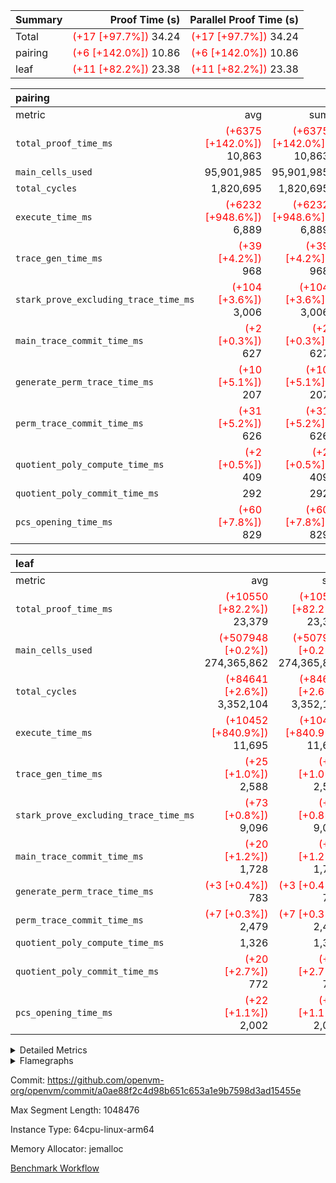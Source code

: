 | Summary | Proof Time (s) | Parallel Proof Time (s) |
|:---|---:|---:|
| Total | <span style='color: red'>(+17 [+97.7%])</span> 34.24 | <span style='color: red'>(+17 [+97.7%])</span> 34.24 |
| pairing | <span style='color: red'>(+6 [+142.0%])</span> 10.86 | <span style='color: red'>(+6 [+142.0%])</span> 10.86 |
| leaf | <span style='color: red'>(+11 [+82.2%])</span> 23.38 | <span style='color: red'>(+11 [+82.2%])</span> 23.38 |


| pairing |||||
|:---|---:|---:|---:|---:|
|metric|avg|sum|max|min|
| `total_proof_time_ms ` | <span style='color: red'>(+6375 [+142.0%])</span> 10,863 | <span style='color: red'>(+6375 [+142.0%])</span> 10,863 | <span style='color: red'>(+6375 [+142.0%])</span> 10,863 | <span style='color: red'>(+6375 [+142.0%])</span> 10,863 |
| `main_cells_used     ` |  95,901,985 |  95,901,985 |  95,901,985 |  95,901,985 |
| `total_cycles        ` |  1,820,695 |  1,820,695 |  1,820,695 |  1,820,695 |
| `execute_time_ms     ` | <span style='color: red'>(+6232 [+948.6%])</span> 6,889 | <span style='color: red'>(+6232 [+948.6%])</span> 6,889 | <span style='color: red'>(+6232 [+948.6%])</span> 6,889 | <span style='color: red'>(+6232 [+948.6%])</span> 6,889 |
| `trace_gen_time_ms   ` | <span style='color: red'>(+39 [+4.2%])</span> 968 | <span style='color: red'>(+39 [+4.2%])</span> 968 | <span style='color: red'>(+39 [+4.2%])</span> 968 | <span style='color: red'>(+39 [+4.2%])</span> 968 |
| `stark_prove_excluding_trace_time_ms` | <span style='color: red'>(+104 [+3.6%])</span> 3,006 | <span style='color: red'>(+104 [+3.6%])</span> 3,006 | <span style='color: red'>(+104 [+3.6%])</span> 3,006 | <span style='color: red'>(+104 [+3.6%])</span> 3,006 |
| `main_trace_commit_time_ms` | <span style='color: red'>(+2 [+0.3%])</span> 627 | <span style='color: red'>(+2 [+0.3%])</span> 627 | <span style='color: red'>(+2 [+0.3%])</span> 627 | <span style='color: red'>(+2 [+0.3%])</span> 627 |
| `generate_perm_trace_time_ms` | <span style='color: red'>(+10 [+5.1%])</span> 207 | <span style='color: red'>(+10 [+5.1%])</span> 207 | <span style='color: red'>(+10 [+5.1%])</span> 207 | <span style='color: red'>(+10 [+5.1%])</span> 207 |
| `perm_trace_commit_time_ms` | <span style='color: red'>(+31 [+5.2%])</span> 626 | <span style='color: red'>(+31 [+5.2%])</span> 626 | <span style='color: red'>(+31 [+5.2%])</span> 626 | <span style='color: red'>(+31 [+5.2%])</span> 626 |
| `quotient_poly_compute_time_ms` | <span style='color: red'>(+2 [+0.5%])</span> 409 | <span style='color: red'>(+2 [+0.5%])</span> 409 | <span style='color: red'>(+2 [+0.5%])</span> 409 | <span style='color: red'>(+2 [+0.5%])</span> 409 |
| `quotient_poly_commit_time_ms` |  292 |  292 |  292 |  292 |
| `pcs_opening_time_ms ` | <span style='color: red'>(+60 [+7.8%])</span> 829 | <span style='color: red'>(+60 [+7.8%])</span> 829 | <span style='color: red'>(+60 [+7.8%])</span> 829 | <span style='color: red'>(+60 [+7.8%])</span> 829 |

| leaf |||||
|:---|---:|---:|---:|---:|
|metric|avg|sum|max|min|
| `total_proof_time_ms ` | <span style='color: red'>(+10550 [+82.2%])</span> 23,379 | <span style='color: red'>(+10550 [+82.2%])</span> 23,379 | <span style='color: red'>(+10550 [+82.2%])</span> 23,379 | <span style='color: red'>(+10550 [+82.2%])</span> 23,379 |
| `main_cells_used     ` | <span style='color: red'>(+507948 [+0.2%])</span> 274,365,862 | <span style='color: red'>(+507948 [+0.2%])</span> 274,365,862 | <span style='color: red'>(+507948 [+0.2%])</span> 274,365,862 | <span style='color: red'>(+507948 [+0.2%])</span> 274,365,862 |
| `total_cycles        ` | <span style='color: red'>(+84641 [+2.6%])</span> 3,352,104 | <span style='color: red'>(+84641 [+2.6%])</span> 3,352,104 | <span style='color: red'>(+84641 [+2.6%])</span> 3,352,104 | <span style='color: red'>(+84641 [+2.6%])</span> 3,352,104 |
| `execute_time_ms     ` | <span style='color: red'>(+10452 [+840.9%])</span> 11,695 | <span style='color: red'>(+10452 [+840.9%])</span> 11,695 | <span style='color: red'>(+10452 [+840.9%])</span> 11,695 | <span style='color: red'>(+10452 [+840.9%])</span> 11,695 |
| `trace_gen_time_ms   ` | <span style='color: red'>(+25 [+1.0%])</span> 2,588 | <span style='color: red'>(+25 [+1.0%])</span> 2,588 | <span style='color: red'>(+25 [+1.0%])</span> 2,588 | <span style='color: red'>(+25 [+1.0%])</span> 2,588 |
| `stark_prove_excluding_trace_time_ms` | <span style='color: red'>(+73 [+0.8%])</span> 9,096 | <span style='color: red'>(+73 [+0.8%])</span> 9,096 | <span style='color: red'>(+73 [+0.8%])</span> 9,096 | <span style='color: red'>(+73 [+0.8%])</span> 9,096 |
| `main_trace_commit_time_ms` | <span style='color: red'>(+20 [+1.2%])</span> 1,728 | <span style='color: red'>(+20 [+1.2%])</span> 1,728 | <span style='color: red'>(+20 [+1.2%])</span> 1,728 | <span style='color: red'>(+20 [+1.2%])</span> 1,728 |
| `generate_perm_trace_time_ms` | <span style='color: red'>(+3 [+0.4%])</span> 783 | <span style='color: red'>(+3 [+0.4%])</span> 783 | <span style='color: red'>(+3 [+0.4%])</span> 783 | <span style='color: red'>(+3 [+0.4%])</span> 783 |
| `perm_trace_commit_time_ms` | <span style='color: red'>(+7 [+0.3%])</span> 2,479 | <span style='color: red'>(+7 [+0.3%])</span> 2,479 | <span style='color: red'>(+7 [+0.3%])</span> 2,479 | <span style='color: red'>(+7 [+0.3%])</span> 2,479 |
| `quotient_poly_compute_time_ms` |  1,326 |  1,326 |  1,326 |  1,326 |
| `quotient_poly_commit_time_ms` | <span style='color: red'>(+20 [+2.7%])</span> 772 | <span style='color: red'>(+20 [+2.7%])</span> 772 | <span style='color: red'>(+20 [+2.7%])</span> 772 | <span style='color: red'>(+20 [+2.7%])</span> 772 |
| `pcs_opening_time_ms ` | <span style='color: red'>(+22 [+1.1%])</span> 2,002 | <span style='color: red'>(+22 [+1.1%])</span> 2,002 | <span style='color: red'>(+22 [+1.1%])</span> 2,002 | <span style='color: red'>(+22 [+1.1%])</span> 2,002 |



<details>
<summary>Detailed Metrics</summary>

| group | num_segments | keygen_time_ms | commit_exe_time_ms |
| --- | --- | --- | --- |
| pairing | 1 | 1,101 | 11 | 

| group | air_name | quotient_deg | interactions | constraints |
| --- | --- | --- | --- | --- |
| leaf | AccessAdapterAir<2> | 2 | 5 | 12 | 
| leaf | AccessAdapterAir<4> | 2 | 5 | 12 | 
| leaf | AccessAdapterAir<8> | 2 | 5 | 12 | 
| leaf | FriReducedOpeningAir | 2 | 39 | 71 | 
| leaf | JalRangeCheckAir | 2 | 9 | 14 | 
| leaf | NativePoseidon2Air<BabyBearParameters>, 1> | 2 | 136 | 572 | 
| leaf | PhantomAir | 2 | 3 | 5 | 
| leaf | ProgramAir | 1 | 1 | 4 | 
| leaf | VariableRangeCheckerAir | 1 | 1 | 4 | 
| leaf | VmAirWrapper<AluNativeAdapterAir, FieldArithmeticCoreAir> | 2 | 15 | 27 | 
| leaf | VmAirWrapper<BranchNativeAdapterAir, BranchEqualCoreAir<1> | 2 | 11 | 25 | 
| leaf | VmAirWrapper<NativeAdapterAir<2, 0>, PublicValuesCoreAir> | 2 | 11 | 30 | 
| leaf | VmAirWrapper<NativeLoadStoreAdapterAir<1>, NativeLoadStoreCoreAir<1> | 2 | 15 | 20 | 
| leaf | VmAirWrapper<NativeLoadStoreAdapterAir<4>, NativeLoadStoreCoreAir<4> | 2 | 15 | 20 | 
| leaf | VmAirWrapper<NativeVectorizedAdapterAir<4>, FieldExtensionCoreAir> | 2 | 15 | 27 | 
| leaf | VmConnectorAir | 2 | 5 | 11 | 
| leaf | VolatileBoundaryAir | 2 | 7 | 19 | 
| pairing | AccessAdapterAir<16> | 2 | 5 | 12 | 
| pairing | AccessAdapterAir<2> | 2 | 5 | 12 | 
| pairing | AccessAdapterAir<32> | 2 | 5 | 12 | 
| pairing | AccessAdapterAir<4> | 2 | 5 | 12 | 
| pairing | AccessAdapterAir<8> | 2 | 5 | 12 | 
| pairing | BitwiseOperationLookupAir<8> | 2 | 2 | 4 | 
| pairing | KeccakVmAir | 2 | 321 | 4,513 | 
| pairing | MemoryMerkleAir<8> | 2 | 4 | 39 | 
| pairing | PersistentBoundaryAir<8> | 2 | 3 | 7 | 
| pairing | PhantomAir | 2 | 3 | 5 | 
| pairing | Poseidon2PeripheryAir<BabyBearParameters>, 1> | 2 | 1 | 286 | 
| pairing | ProgramAir | 1 | 1 | 4 | 
| pairing | RangeTupleCheckerAir<2> | 1 | 1 | 4 | 
| pairing | Rv32HintStoreAir | 2 | 18 | 28 | 
| pairing | VariableRangeCheckerAir | 1 | 1 | 4 | 
| pairing | VmAirWrapper<Rv32BaseAluAdapterAir, BaseAluCoreAir<4, 8> | 2 | 20 | 37 | 
| pairing | VmAirWrapper<Rv32BaseAluAdapterAir, LessThanCoreAir<4, 8> | 2 | 18 | 40 | 
| pairing | VmAirWrapper<Rv32BaseAluAdapterAir, ShiftCoreAir<4, 8> | 2 | 24 | 91 | 
| pairing | VmAirWrapper<Rv32BranchAdapterAir, BranchEqualCoreAir<4> | 2 | 11 | 20 | 
| pairing | VmAirWrapper<Rv32BranchAdapterAir, BranchLessThanCoreAir<4, 8> | 2 | 13 | 35 | 
| pairing | VmAirWrapper<Rv32CondRdWriteAdapterAir, Rv32JalLuiCoreAir> | 2 | 10 | 18 | 
| pairing | VmAirWrapper<Rv32IsEqualModAdapterAir<2, 1, 32, 32>, ModularIsEqualCoreAir<32, 4, 8> | 2 | 25 | 225 | 
| pairing | VmAirWrapper<Rv32JalrAdapterAir, Rv32JalrCoreAir> | 2 | 16 | 20 | 
| pairing | VmAirWrapper<Rv32LoadStoreAdapterAir, LoadSignExtendCoreAir<4, 8> | 2 | 18 | 33 | 
| pairing | VmAirWrapper<Rv32LoadStoreAdapterAir, LoadStoreCoreAir<4> | 2 | 17 | 40 | 
| pairing | VmAirWrapper<Rv32MultAdapterAir, DivRemCoreAir<4, 8> | 2 | 25 | 84 | 
| pairing | VmAirWrapper<Rv32MultAdapterAir, MulHCoreAir<4, 8> | 2 | 24 | 31 | 
| pairing | VmAirWrapper<Rv32MultAdapterAir, MultiplicationCoreAir<4, 8> | 2 | 19 | 19 | 
| pairing | VmAirWrapper<Rv32RdWriteAdapterAir, Rv32AuipcCoreAir> | 2 | 12 | 14 | 
| pairing | VmAirWrapper<Rv32VecHeapAdapterAir<1, 2, 2, 32, 32>, FieldExpressionCoreAir> | 2 | 415 | 480 | 
| pairing | VmAirWrapper<Rv32VecHeapAdapterAir<2, 1, 1, 32, 32>, FieldExpressionCoreAir> | 2 | 158 | 190 | 
| pairing | VmAirWrapper<Rv32VecHeapAdapterAir<2, 2, 2, 32, 32>, FieldExpressionCoreAir> | 2 | 428 | 457 | 
| pairing | VmConnectorAir | 2 | 5 | 11 | 

| group | air_name | dsl_ir | idx | opcode | cells_used |
| --- | --- | --- | --- | --- | --- |
| leaf | <AluNativeAdapterAir,FieldArithmeticCoreAir> |  | 0 | ADD | 29 | 
| leaf | <AluNativeAdapterAir,FieldArithmeticCoreAir> | AddEFFI | 0 | ADD | 30,856 | 
| leaf | <AluNativeAdapterAir,FieldArithmeticCoreAir> | AddEFI | 0 | ADD | 160,428 | 
| leaf | <AluNativeAdapterAir,FieldArithmeticCoreAir> | AddEI | 0 | ADD | 6,848,176 | 
| leaf | <AluNativeAdapterAir,FieldArithmeticCoreAir> | AddF | 0 | ADD | 974,400 | 
| leaf | <AluNativeAdapterAir,FieldArithmeticCoreAir> | AddFI | 0 | ADD | 3,183,301 | 
| leaf | <AluNativeAdapterAir,FieldArithmeticCoreAir> | AddV | 0 | ADD | 658,532 | 
| leaf | <AluNativeAdapterAir,FieldArithmeticCoreAir> | AddVI | 0 | ADD | 8,198,590 | 
| leaf | <AluNativeAdapterAir,FieldArithmeticCoreAir> | Alloc | 0 | ADD | 1,079,322 | 
| leaf | <AluNativeAdapterAir,FieldArithmeticCoreAir> | Alloc | 0 | MUL | 297,772 | 
| leaf | <AluNativeAdapterAir,FieldArithmeticCoreAir> | CastFV | 0 | ADD | 27,869 | 
| leaf | <AluNativeAdapterAir,FieldArithmeticCoreAir> | DivEIN | 0 | ADD | 11,832 | 
| leaf | <AluNativeAdapterAir,FieldArithmeticCoreAir> | DivF | 0 | DIV | 60,900 | 
| leaf | <AluNativeAdapterAir,FieldArithmeticCoreAir> | DivFIN | 0 | DIV | 6,960 | 
| leaf | <AluNativeAdapterAir,FieldArithmeticCoreAir> | ImmE | 0 | ADD | 148,364 | 
| leaf | <AluNativeAdapterAir,FieldArithmeticCoreAir> | ImmF | 0 | ADD | 958,566 | 
| leaf | <AluNativeAdapterAir,FieldArithmeticCoreAir> | ImmV | 0 | ADD | 1,408,675 | 
| leaf | <AluNativeAdapterAir,FieldArithmeticCoreAir> | LoadE | 0 | ADD | 1,020,800 | 
| leaf | <AluNativeAdapterAir,FieldArithmeticCoreAir> | LoadE | 0 | MUL | 1,020,800 | 
| leaf | <AluNativeAdapterAir,FieldArithmeticCoreAir> | LoadF | 0 | ADD | 452,081 | 
| leaf | <AluNativeAdapterAir,FieldArithmeticCoreAir> | LoadF | 0 | MUL | 25,752 | 
| leaf | <AluNativeAdapterAir,FieldArithmeticCoreAir> | LoadHeapPtr | 0 | ADD | 29 | 
| leaf | <AluNativeAdapterAir,FieldArithmeticCoreAir> | LoadV | 0 | ADD | 523,682 | 
| leaf | <AluNativeAdapterAir,FieldArithmeticCoreAir> | LoadV | 0 | MUL | 446,803 | 
| leaf | <AluNativeAdapterAir,FieldArithmeticCoreAir> | MulEF | 0 | MUL | 255,664 | 
| leaf | <AluNativeAdapterAir,FieldArithmeticCoreAir> | MulEFI | 0 | MUL | 1,335,160 | 
| leaf | <AluNativeAdapterAir,FieldArithmeticCoreAir> | MulEI | 0 | ADD | 1,335,160 | 
| leaf | <AluNativeAdapterAir,FieldArithmeticCoreAir> | MulF | 0 | MUL | 1,116,558 | 
| leaf | <AluNativeAdapterAir,FieldArithmeticCoreAir> | MulFI | 0 | MUL | 864,084 | 
| leaf | <AluNativeAdapterAir,FieldArithmeticCoreAir> | MulV | 0 | MUL | 58,029 | 
| leaf | <AluNativeAdapterAir,FieldArithmeticCoreAir> | MulVI | 0 | MUL | 478,819 | 
| leaf | <AluNativeAdapterAir,FieldArithmeticCoreAir> | NegE | 0 | MUL | 3,712 | 
| leaf | <AluNativeAdapterAir,FieldArithmeticCoreAir> | StoreE | 0 | ADD | 904,800 | 
| leaf | <AluNativeAdapterAir,FieldArithmeticCoreAir> | StoreE | 0 | MUL | 904,800 | 
| leaf | <AluNativeAdapterAir,FieldArithmeticCoreAir> | StoreF | 0 | ADD | 23,084 | 
| leaf | <AluNativeAdapterAir,FieldArithmeticCoreAir> | StoreF | 0 | MUL | 22,620 | 
| leaf | <AluNativeAdapterAir,FieldArithmeticCoreAir> | StoreHeapPtr | 0 | ADD | 29 | 
| leaf | <AluNativeAdapterAir,FieldArithmeticCoreAir> | StoreV | 0 | ADD | 93,496 | 
| leaf | <AluNativeAdapterAir,FieldArithmeticCoreAir> | StoreV | 0 | MUL | 54,230 | 
| leaf | <AluNativeAdapterAir,FieldArithmeticCoreAir> | SubEF | 0 | ADD | 1,948,104 | 
| leaf | <AluNativeAdapterAir,FieldArithmeticCoreAir> | SubEF | 0 | SUB | 649,368 | 
| leaf | <AluNativeAdapterAir,FieldArithmeticCoreAir> | SubEFI | 0 | ADD | 349,972 | 
| leaf | <AluNativeAdapterAir,FieldArithmeticCoreAir> | SubEI | 0 | ADD | 23,664 | 
| leaf | <AluNativeAdapterAir,FieldArithmeticCoreAir> | SubFI | 0 | SUB | 863,040 | 
| leaf | <AluNativeAdapterAir,FieldArithmeticCoreAir> | SubV | 0 | SUB | 635,477 | 
| leaf | <AluNativeAdapterAir,FieldArithmeticCoreAir> | SubVI | 0 | SUB | 64,815 | 
| leaf | <AluNativeAdapterAir,FieldArithmeticCoreAir> | SubVIN | 0 | SUB | 58,000 | 
| leaf | <AluNativeAdapterAir,FieldArithmeticCoreAir> | UnsafeCastVF | 0 | ADD | 26,999 | 
| leaf | <AluNativeAdapterAir,FieldArithmeticCoreAir> | ZipFor | 0 | ADD | 8,936,669 | 
| leaf | <BranchNativeAdapterAir,BranchEqualCoreAir<1>> | AssertEqE | 0 | BNE | 12,512 | 
| leaf | <BranchNativeAdapterAir,BranchEqualCoreAir<1>> | AssertEqEI | 0 | BNE | 184 | 
| leaf | <BranchNativeAdapterAir,BranchEqualCoreAir<1>> | AssertEqF | 0 | BNE | 706,744 | 
| leaf | <BranchNativeAdapterAir,BranchEqualCoreAir<1>> | AssertEqV | 0 | BNE | 36,110 | 
| leaf | <BranchNativeAdapterAir,BranchEqualCoreAir<1>> | AssertEqVI | 0 | BNE | 21,436 | 
| leaf | <BranchNativeAdapterAir,BranchEqualCoreAir<1>> | AssertNonZero | 0 | BEQ | 23 | 
| leaf | <BranchNativeAdapterAir,BranchEqualCoreAir<1>> | IfEq | 0 | BNE | 2,404,857 | 
| leaf | <BranchNativeAdapterAir,BranchEqualCoreAir<1>> | IfEqI | 0 | BNE | 325,956 | 
| leaf | <BranchNativeAdapterAir,BranchEqualCoreAir<1>> | IfNe | 0 | BEQ | 259,371 | 
| leaf | <BranchNativeAdapterAir,BranchEqualCoreAir<1>> | IfNeI | 0 | BEQ | 4,968 | 
| leaf | <BranchNativeAdapterAir,BranchEqualCoreAir<1>> | ZipFor | 0 | BNE | 5,168,813 | 
| leaf | <NativeAdapterAir<2, 0>,PublicValuesCoreAir> | Publish | 0 | PUBLISH | 972 | 
| leaf | <NativeLoadStoreAdapterAir<1>,NativeLoadStoreCoreAir<1>> | LoadF | 0 | LOADW | 3,828,846 | 
| leaf | <NativeLoadStoreAdapterAir<1>,NativeLoadStoreCoreAir<1>> | LoadV | 0 | LOADW | 4,736,046 | 
| leaf | <NativeLoadStoreAdapterAir<1>,NativeLoadStoreCoreAir<1>> | StoreF | 0 | STOREW | 2,264,283 | 
| leaf | <NativeLoadStoreAdapterAir<1>,NativeLoadStoreCoreAir<1>> | StoreHintWord | 0 | HINT_STOREW | 3,158,001 | 
| leaf | <NativeLoadStoreAdapterAir<1>,NativeLoadStoreCoreAir<1>> | StoreV | 0 | STOREW | 402,129 | 
| leaf | <NativeLoadStoreAdapterAir<4>,NativeLoadStoreCoreAir<4>> | LoadE | 0 | LOADW | 2,820,258 | 
| leaf | <NativeLoadStoreAdapterAir<4>,NativeLoadStoreCoreAir<4>> | StoreE | 0 | STOREW | 1,163,970 | 
| leaf | <NativeVectorizedAdapterAir<4>,FieldExtensionCoreAir> | AddE | 0 | FE4ADD | 3,946,072 | 
| leaf | <NativeVectorizedAdapterAir<4>,FieldExtensionCoreAir> | DivE | 0 | BBE4DIV | 926,136 | 
| leaf | <NativeVectorizedAdapterAir<4>,FieldExtensionCoreAir> | DivEIN | 0 | BBE4DIV | 3,876 | 
| leaf | <NativeVectorizedAdapterAir<4>,FieldExtensionCoreAir> | MulE | 0 | BBE4MUL | 3,890,744 | 
| leaf | <NativeVectorizedAdapterAir<4>,FieldExtensionCoreAir> | MulEI | 0 | BBE4MUL | 437,380 | 
| leaf | <NativeVectorizedAdapterAir<4>,FieldExtensionCoreAir> | SubE | 0 | FE4SUB | 793,972 | 
| leaf | FriReducedOpeningAir | FriReducedOpening | 0 | FRI_REDUCED_OPENING | 71,323,200 | 
| leaf | JalRangeCheck |  | 0 | JAL | 12 | 
| leaf | JalRangeCheck | Alloc | 0 | RANGE_CHECK | 346,524 | 
| leaf | JalRangeCheck | IfEqI | 0 | JAL | 50,196 | 
| leaf | JalRangeCheck | IfNe | 0 | JAL | 24 | 
| leaf | JalRangeCheck | ZipFor | 0 | JAL | 238,992 | 
| leaf | PhantomAir | CT-CheckTraceHeightConstraints | 0 | PHANTOM | 12 | 
| leaf | PhantomAir | CT-ExtractPublicValuesCommit | 0 | PHANTOM | 12 | 
| leaf | PhantomAir | CT-HintOpenedValues | 0 | PHANTOM | 9,600 | 
| leaf | PhantomAir | CT-HintOpeningProof | 0 | PHANTOM | 9,612 | 
| leaf | PhantomAir | CT-HintOpeningValues | 0 | PHANTOM | 12 | 
| leaf | PhantomAir | CT-InitializePcsConst | 0 | PHANTOM | 12 | 
| leaf | PhantomAir | CT-ReadProofsFromInput | 0 | PHANTOM | 12 | 
| leaf | PhantomAir | CT-VerifyProofs | 0 | PHANTOM | 12 | 
| leaf | PhantomAir | CT-cache-generator-powers | 0 | PHANTOM | 1,200 | 
| leaf | PhantomAir | CT-compute-reduced-opening | 0 | PHANTOM | 9,600 | 
| leaf | PhantomAir | CT-exp-reverse-bits-len | 0 | PHANTOM | 175,200 | 
| leaf | PhantomAir | CT-pre-compute-rounds-context | 0 | PHANTOM | 12 | 
| leaf | PhantomAir | CT-single-reduced-opening-eval | 0 | PHANTOM | 267,600 | 
| leaf | PhantomAir | CT-stage-c-build-rounds | 0 | PHANTOM | 12 | 
| leaf | PhantomAir | CT-stage-d-verifier-verify | 0 | PHANTOM | 12 | 
| leaf | PhantomAir | CT-stage-d-verify-pcs | 0 | PHANTOM | 12 | 
| leaf | PhantomAir | CT-stage-e-verify-constraints | 0 | PHANTOM | 12 | 
| leaf | PhantomAir | CT-verify-batch | 0 | PHANTOM | 9,600 | 
| leaf | PhantomAir | CT-verify-batch-ext | 0 | PHANTOM | 24,000 | 
| leaf | PhantomAir | CT-verify-query | 0 | PHANTOM | 1,200 | 
| leaf | PhantomAir | HintBitsF | 0 | PHANTOM | 5,760 | 
| leaf | PhantomAir | HintFelt | 0 | PHANTOM | 75,816 | 
| leaf | PhantomAir | HintInputVec | 0 | PHANTOM | 1,782 | 
| leaf | PhantomAir | HintLoad | 0 | PHANTOM | 21,600 | 
| leaf | VerifyBatchAir | Poseidon2CompressBabyBear | 0 | COMP_POS2 | 10,746 | 
| leaf | VerifyBatchAir | Poseidon2PermuteBabyBear | 0 | PERM_POS2 | 5,197,482 | 
| leaf | VerifyBatchAir | VerifyBatchExt | 0 | VERIFY_BATCH | 9,950,000 | 
| leaf | VerifyBatchAir | VerifyBatchFelt | 0 | VERIFY_BATCH | 73,709,600 | 

| group | air_name | dsl_ir | opcode | segment | cells_used |
| --- | --- | --- | --- | --- | --- |
| pairing | <Rv32BaseAluAdapterAir,BaseAluCoreAir<4, 8>> |  | ADD | 0 | 17,061,264 | 
| pairing | <Rv32BaseAluAdapterAir,BaseAluCoreAir<4, 8>> |  | AND | 0 | 4,351,896 | 
| pairing | <Rv32BaseAluAdapterAir,BaseAluCoreAir<4, 8>> |  | OR | 0 | 720,144 | 
| pairing | <Rv32BaseAluAdapterAir,BaseAluCoreAir<4, 8>> |  | SUB | 0 | 69,228 | 
| pairing | <Rv32BaseAluAdapterAir,LessThanCoreAir<4, 8>> |  | SLTU | 0 | 1,442,519 | 
| pairing | <Rv32BaseAluAdapterAir,ShiftCoreAir<4, 8>> |  | SLL | 0 | 79,977 | 
| pairing | <Rv32BaseAluAdapterAir,ShiftCoreAir<4, 8>> |  | SRL | 0 | 4,134 | 
| pairing | <Rv32BranchAdapterAir,BranchEqualCoreAir<4>> |  | BEQ | 0 | 1,094,886 | 
| pairing | <Rv32BranchAdapterAir,BranchEqualCoreAir<4>> |  | BNE | 0 | 2,066,168 | 
| pairing | <Rv32BranchAdapterAir,BranchLessThanCoreAir<4, 8>> |  | BGEU | 0 | 71,872 | 
| pairing | <Rv32BranchAdapterAir,BranchLessThanCoreAir<4, 8>> |  | BLT | 0 | 6,080 | 
| pairing | <Rv32BranchAdapterAir,BranchLessThanCoreAir<4, 8>> |  | BLTU | 0 | 3,792,800 | 
| pairing | <Rv32CondRdWriteAdapterAir,Rv32JalLuiCoreAir> |  | JAL | 0 | 18,144 | 
| pairing | <Rv32CondRdWriteAdapterAir,Rv32JalLuiCoreAir> |  | LUI | 0 | 43,650 | 
| pairing | <Rv32IsEqualModAdapterAir<2, 1, 32, 32>,ModularIsEqualCoreAir<32, 4, 8>> |  | IS_EQ | 0 | 2,822 | 
| pairing | <Rv32IsEqualModAdapterAir<2, 1, 32, 32>,ModularIsEqualCoreAir<32, 4, 8>> |  | SETUP_ISEQ | 0 | 332 | 
| pairing | <Rv32JalrAdapterAir,Rv32JalrCoreAir> |  | JALR | 0 | 1,171,660 | 
| pairing | <Rv32LoadStoreAdapterAir,LoadStoreCoreAir<4>> |  | LOADBU | 0 | 62,402 | 
| pairing | <Rv32LoadStoreAdapterAir,LoadStoreCoreAir<4>> |  | LOADW | 0 | 17,039,805 | 
| pairing | <Rv32LoadStoreAdapterAir,LoadStoreCoreAir<4>> |  | STOREB | 0 | 115,661 | 
| pairing | <Rv32LoadStoreAdapterAir,LoadStoreCoreAir<4>> |  | STOREW | 0 | 17,157,803 | 
| pairing | <Rv32MultAdapterAir,MulHCoreAir<4, 8>> |  | MULHU | 0 | 6,318 | 
| pairing | <Rv32MultAdapterAir,MultiplicationCoreAir<4, 8>> |  | MUL | 0 | 13,175 | 
| pairing | <Rv32RdWriteAdapterAir,Rv32AuipcCoreAir> |  | AUIPC | 0 | 418,460 | 
| pairing | <Rv32VecHeapAdapterAir<1, 2, 2, 32, 32>,FieldExpressionCoreAir> |  | EcDouble | 0 | 547 | 
| pairing | <Rv32VecHeapAdapterAir<2, 1, 1, 32, 32>,FieldExpressionCoreAir> |  | ModularAddSub | 0 | 7,562 | 
| pairing | <Rv32VecHeapAdapterAir<2, 1, 1, 32, 32>,FieldExpressionCoreAir> |  | ModularMulDiv | 0 | 189,360 | 
| pairing | <Rv32VecHeapAdapterAir<2, 2, 2, 32, 32>,FieldExpressionCoreAir> |  | EcAddNe | 0 | 625 | 
| pairing | <Rv32VecHeapAdapterAir<2, 2, 2, 32, 32>,FieldExpressionCoreAir> |  | Fp2AddSub | 0 | 2,387,061 | 
| pairing | <Rv32VecHeapAdapterAir<2, 2, 2, 32, 32>,FieldExpressionCoreAir> |  | Fp2MulDiv | 0 | 4,161,878 | 
| pairing | PhantomAir |  | PHANTOM | 0 | 6 | 
| pairing | Rv32HintStoreAir |  | HINT_BUFFER | 0 | 6,144 | 

| group | air_name | idx | rows | prep_cols | perm_cols | main_cols | cells |
| --- | --- | --- | --- | --- | --- | --- | --- |
| leaf | AccessAdapterAir<2> | 0 | 2,097,152 |  | 16 | 11 | 56,623,104 | 
| leaf | AccessAdapterAir<4> | 0 | 1,048,576 |  | 16 | 13 | 30,408,704 | 
| leaf | AccessAdapterAir<8> | 0 | 32,768 |  | 16 | 17 | 1,081,344 | 
| leaf | FriReducedOpeningAir | 0 | 4,194,304 |  | 84 | 27 | 465,567,744 | 
| leaf | JalRangeCheckAir | 0 | 65,536 |  | 28 | 12 | 2,621,440 | 
| leaf | NativePoseidon2Air<BabyBearParameters>, 1> | 0 | 262,144 |  | 312 | 398 | 186,122,240 | 
| leaf | PhantomAir | 0 | 131,072 |  | 12 | 6 | 2,359,296 | 
| leaf | ProgramAir | 0 | 1,048,576 |  | 8 | 10 | 18,874,368 | 
| leaf | VariableRangeCheckerAir | 0 | 262,144 | 2 | 8 | 1 | 2,359,296 | 
| leaf | VmAirWrapper<AluNativeAdapterAir, FieldArithmeticCoreAir> | 0 | 2,097,152 |  | 36 | 29 | 136,314,880 | 
| leaf | VmAirWrapper<BranchNativeAdapterAir, BranchEqualCoreAir<1> | 0 | 524,288 |  | 28 | 23 | 26,738,688 | 
| leaf | VmAirWrapper<NativeAdapterAir<2, 0>, PublicValuesCoreAir> | 0 | 64 |  | 28 | 27 | 3,520 | 
| leaf | VmAirWrapper<NativeLoadStoreAdapterAir<1>, NativeLoadStoreCoreAir<1> | 0 | 1,048,576 |  | 40 | 21 | 63,963,136 | 
| leaf | VmAirWrapper<NativeLoadStoreAdapterAir<4>, NativeLoadStoreCoreAir<4> | 0 | 262,144 |  | 40 | 27 | 17,563,648 | 
| leaf | VmAirWrapper<NativeVectorizedAdapterAir<4>, FieldExtensionCoreAir> | 0 | 524,288 |  | 36 | 38 | 38,797,312 | 
| leaf | VmConnectorAir | 0 | 2 | 1 | 16 | 5 | 42 | 
| leaf | VolatileBoundaryAir | 0 | 1,048,576 |  | 20 | 12 | 33,554,432 | 

| group | air_name | segment | rows | prep_cols | perm_cols | main_cols | cells |
| --- | --- | --- | --- | --- | --- | --- | --- |
| pairing | AccessAdapterAir<16> | 0 | 262,144 |  | 16 | 25 | 10,747,904 | 
| pairing | AccessAdapterAir<32> | 0 | 131,072 |  | 16 | 41 | 7,471,104 | 
| pairing | AccessAdapterAir<4> | 0 | 64 |  | 16 | 13 | 1,856 | 
| pairing | AccessAdapterAir<8> | 0 | 524,288 |  | 16 | 17 | 17,301,504 | 
| pairing | BitwiseOperationLookupAir<8> | 0 | 65,536 | 3 | 8 | 2 | 655,360 | 
| pairing | KeccakVmAir | 0 | 1 |  | 1,056 | 3,163 | 4,219 | 
| pairing | MemoryMerkleAir<8> | 0 | 32,768 |  | 16 | 32 | 1,572,864 | 
| pairing | PersistentBoundaryAir<8> | 0 | 32,768 |  | 12 | 20 | 1,048,576 | 
| pairing | PhantomAir | 0 | 1 |  | 12 | 6 | 18 | 
| pairing | Poseidon2PeripheryAir<BabyBearParameters>, 1> | 0 | 32,768 |  | 8 | 300 | 10,092,544 | 
| pairing | ProgramAir | 0 | 32,768 |  | 8 | 10 | 589,824 | 
| pairing | RangeTupleCheckerAir<2> | 0 | 524,288 | 2 | 8 | 1 | 4,718,592 | 
| pairing | Rv32HintStoreAir | 0 | 256 |  | 44 | 32 | 19,456 | 
| pairing | VariableRangeCheckerAir | 0 | 262,144 | 2 | 8 | 1 | 2,359,296 | 
| pairing | VmAirWrapper<Rv32BaseAluAdapterAir, BaseAluCoreAir<4, 8> | 0 | 1,048,576 |  | 52 | 36 | 92,274,688 | 
| pairing | VmAirWrapper<Rv32BaseAluAdapterAir, LessThanCoreAir<4, 8> | 0 | 65,536 |  | 40 | 37 | 5,046,272 | 
| pairing | VmAirWrapper<Rv32BaseAluAdapterAir, ShiftCoreAir<4, 8> | 0 | 2,048 |  | 52 | 53 | 215,040 | 
| pairing | VmAirWrapper<Rv32BranchAdapterAir, BranchEqualCoreAir<4> | 0 | 131,072 |  | 28 | 26 | 7,077,888 | 
| pairing | VmAirWrapper<Rv32BranchAdapterAir, BranchLessThanCoreAir<4, 8> | 0 | 131,072 |  | 32 | 32 | 8,388,608 | 
| pairing | VmAirWrapper<Rv32CondRdWriteAdapterAir, Rv32JalLuiCoreAir> | 0 | 4,096 |  | 28 | 18 | 188,416 | 
| pairing | VmAirWrapper<Rv32IsEqualModAdapterAir<2, 1, 32, 32>, ModularIsEqualCoreAir<32, 4, 8> | 0 | 32 |  | 56 | 166 | 7,104 | 
| pairing | VmAirWrapper<Rv32JalrAdapterAir, Rv32JalrCoreAir> | 0 | 65,536 |  | 36 | 28 | 4,194,304 | 
| pairing | VmAirWrapper<Rv32LoadStoreAdapterAir, LoadStoreCoreAir<4> | 0 | 1,048,576 |  | 52 | 41 | 97,517,568 | 
| pairing | VmAirWrapper<Rv32MultAdapterAir, MulHCoreAir<4, 8> | 0 | 256 |  | 72 | 39 | 28,416 | 
| pairing | VmAirWrapper<Rv32MultAdapterAir, MultiplicationCoreAir<4, 8> | 0 | 512 |  | 52 | 31 | 42,496 | 
| pairing | VmAirWrapper<Rv32RdWriteAdapterAir, Rv32AuipcCoreAir> | 0 | 32,768 |  | 28 | 20 | 1,572,864 | 
| pairing | VmAirWrapper<Rv32VecHeapAdapterAir<1, 2, 2, 32, 32>, FieldExpressionCoreAir> | 0 | 1 |  | 836 | 547 | 1,383 | 
| pairing | VmAirWrapper<Rv32VecHeapAdapterAir<2, 1, 1, 32, 32>, FieldExpressionCoreAir> | 0 | 1,024 |  | 320 | 263 | 596,992 | 
| pairing | VmAirWrapper<Rv32VecHeapAdapterAir<2, 2, 2, 32, 32>, FieldExpressionCoreAir> | 0 | 16,384 |  | 860 | 625 | 18,038,784 | 
| pairing | VmConnectorAir | 0 | 2 | 1 | 16 | 5 | 42 | 

| group | chip_name | idx | rows_used |
| --- | --- | --- | --- |
| leaf | <AluNativeAdapterAir,FieldArithmeticCoreAir> | 0 | 1,674,169 | 
| leaf | <BranchNativeAdapterAir,BranchEqualCoreAir<1>> | 0 | 388,738 | 
| leaf | <NativeAdapterAir<2, 0>,PublicValuesCoreAir> | 0 | 36 | 
| leaf | <NativeLoadStoreAdapterAir<1>,NativeLoadStoreCoreAir<1>> | 0 | 685,205 | 
| leaf | <NativeLoadStoreAdapterAir<4>,NativeLoadStoreCoreAir<4>> | 0 | 147,564 | 
| leaf | <NativeVectorizedAdapterAir<4>,FieldExtensionCoreAir> | 0 | 263,110 | 
| leaf | AccessAdapter<2> | 0 | 1,149,708 | 
| leaf | AccessAdapter<4> | 0 | 572,710 | 
| leaf | AccessAdapter<8> | 0 | 26,338 | 
| leaf | Boundary | 0 | 543,505 | 
| leaf | FriReducedOpeningAir | 0 | 2,641,600 | 
| leaf | JalRangeCheck | 0 | 52,979 | 
| leaf | PhantomAir | 0 | 102,117 | 
| leaf | ProgramChip | 0 | 532,440 | 
| leaf | VariableRangeCheckerAir | 0 | 262,144 | 
| leaf | VerifyBatchAir | 0 | 223,286 | 
| leaf | VmConnectorAir | 0 | 2 | 

| group | chip_name | segment | rows_used |
| --- | --- | --- | --- |
| pairing | <Rv32BaseAluAdapterAir,BaseAluCoreAir<4, 8>> | 0 | 616,737 | 
| pairing | <Rv32BaseAluAdapterAir,LessThanCoreAir<4, 8>> | 0 | 38,987 | 
| pairing | <Rv32BaseAluAdapterAir,ShiftCoreAir<4, 8>> | 0 | 1,587 | 
| pairing | <Rv32BranchAdapterAir,BranchEqualCoreAir<4>> | 0 | 121,579 | 
| pairing | <Rv32BranchAdapterAir,BranchLessThanCoreAir<4, 8>> | 0 | 120,961 | 
| pairing | <Rv32CondRdWriteAdapterAir,Rv32JalLuiCoreAir> | 0 | 3,433 | 
| pairing | <Rv32IsEqualModAdapterAir<2, 1, 32, 32>,ModularIsEqualCoreAir<32, 4, 8>> | 0 | 18 | 
| pairing | <Rv32JalrAdapterAir,Rv32JalrCoreAir> | 0 | 41,845 | 
| pairing | <Rv32LoadStoreAdapterAir,LoadStoreCoreAir<4>> | 0 | 838,431 | 
| pairing | <Rv32MultAdapterAir,MulHCoreAir<4, 8>> | 0 | 162 | 
| pairing | <Rv32MultAdapterAir,MultiplicationCoreAir<4, 8>> | 0 | 425 | 
| pairing | <Rv32RdWriteAdapterAir,Rv32AuipcCoreAir> | 0 | 20,924 | 
| pairing | <Rv32VecHeapAdapterAir<1, 2, 2, 32, 32>,FieldExpressionCoreAir> | 0 | 1 | 
| pairing | <Rv32VecHeapAdapterAir<2, 1, 1, 32, 32>,FieldExpressionCoreAir> | 0 | 719 | 
| pairing | <Rv32VecHeapAdapterAir<2, 2, 2, 32, 32>,FieldExpressionCoreAir> | 0 | 8,374 | 
| pairing | AccessAdapter<16> | 0 | 194,478 | 
| pairing | AccessAdapter<32> | 0 | 97,240 | 
| pairing | AccessAdapter<4> | 0 | 34 | 
| pairing | AccessAdapter<8> | 0 | 393,406 | 
| pairing | Arc<BabyBearParameters>, 1> | 0 | 18,754 | 
| pairing | BitwiseOperationLookupAir<8> | 0 | 65,536 | 
| pairing | Boundary | 0 | 21,602 | 
| pairing | Merkle | 0 | 23,194 | 
| pairing | PhantomAir | 0 | 1 | 
| pairing | ProgramChip | 0 | 19,698 | 
| pairing | RangeTupleCheckerAir<2> | 0 | 524,288 | 
| pairing | Rv32HintStoreAir | 0 | 192 | 
| pairing | VariableRangeCheckerAir | 0 | 262,144 | 
| pairing | VmConnectorAir | 0 | 2 | 

| group | dsl_ir | idx | opcode | frequency |
| --- | --- | --- | --- | --- |
| leaf |  | 0 | ADD | 2 | 
| leaf |  | 0 | JAL | 1 | 
| leaf | AddE | 0 | FE4ADD | 103,844 | 
| leaf | AddEFFI | 0 | ADD | 1,064 | 
| leaf | AddEFI | 0 | ADD | 5,532 | 
| leaf | AddEI | 0 | ADD | 236,144 | 
| leaf | AddF | 0 | ADD | 33,600 | 
| leaf | AddFI | 0 | ADD | 109,769 | 
| leaf | AddV | 0 | ADD | 22,708 | 
| leaf | AddVI | 0 | ADD | 282,710 | 
| leaf | Alloc | 0 | ADD | 37,218 | 
| leaf | Alloc | 0 | MUL | 10,268 | 
| leaf | Alloc | 0 | RANGE_CHECK | 28,877 | 
| leaf | AssertEqE | 0 | BNE | 544 | 
| leaf | AssertEqEI | 0 | BNE | 8 | 
| leaf | AssertEqF | 0 | BNE | 30,728 | 
| leaf | AssertEqV | 0 | BNE | 1,570 | 
| leaf | AssertEqVI | 0 | BNE | 932 | 
| leaf | AssertNonZero | 0 | BEQ | 1 | 
| leaf | CT-CheckTraceHeightConstraints | 0 | PHANTOM | 2 | 
| leaf | CT-ExtractPublicValuesCommit | 0 | PHANTOM | 2 | 
| leaf | CT-HintOpenedValues | 0 | PHANTOM | 1,600 | 
| leaf | CT-HintOpeningProof | 0 | PHANTOM | 1,602 | 
| leaf | CT-HintOpeningValues | 0 | PHANTOM | 2 | 
| leaf | CT-InitializePcsConst | 0 | PHANTOM | 2 | 
| leaf | CT-ReadProofsFromInput | 0 | PHANTOM | 2 | 
| leaf | CT-VerifyProofs | 0 | PHANTOM | 2 | 
| leaf | CT-cache-generator-powers | 0 | PHANTOM | 200 | 
| leaf | CT-compute-reduced-opening | 0 | PHANTOM | 1,600 | 
| leaf | CT-exp-reverse-bits-len | 0 | PHANTOM | 29,200 | 
| leaf | CT-pre-compute-rounds-context | 0 | PHANTOM | 2 | 
| leaf | CT-single-reduced-opening-eval | 0 | PHANTOM | 44,600 | 
| leaf | CT-stage-c-build-rounds | 0 | PHANTOM | 2 | 
| leaf | CT-stage-d-verifier-verify | 0 | PHANTOM | 2 | 
| leaf | CT-stage-d-verify-pcs | 0 | PHANTOM | 2 | 
| leaf | CT-stage-e-verify-constraints | 0 | PHANTOM | 2 | 
| leaf | CT-verify-batch | 0 | PHANTOM | 1,600 | 
| leaf | CT-verify-batch-ext | 0 | PHANTOM | 4,000 | 
| leaf | CT-verify-query | 0 | PHANTOM | 200 | 
| leaf | CastFV | 0 | ADD | 961 | 
| leaf | DivE | 0 | BBE4DIV | 24,372 | 
| leaf | DivEIN | 0 | ADD | 408 | 
| leaf | DivEIN | 0 | BBE4DIV | 102 | 
| leaf | DivF | 0 | DIV | 2,100 | 
| leaf | DivFIN | 0 | DIV | 240 | 
| leaf | FriReducedOpening | 0 | FRI_REDUCED_OPENING | 22,300 | 
| leaf | HintBitsF | 0 | PHANTOM | 960 | 
| leaf | HintFelt | 0 | PHANTOM | 12,636 | 
| leaf | HintInputVec | 0 | PHANTOM | 297 | 
| leaf | HintLoad | 0 | PHANTOM | 3,600 | 
| leaf | IfEq | 0 | BNE | 104,559 | 
| leaf | IfEqI | 0 | BNE | 14,172 | 
| leaf | IfEqI | 0 | JAL | 4,183 | 
| leaf | IfNe | 0 | BEQ | 11,277 | 
| leaf | IfNe | 0 | JAL | 2 | 
| leaf | IfNeI | 0 | BEQ | 216 | 
| leaf | ImmE | 0 | ADD | 5,116 | 
| leaf | ImmF | 0 | ADD | 33,054 | 
| leaf | ImmV | 0 | ADD | 48,575 | 
| leaf | LoadE | 0 | ADD | 35,200 | 
| leaf | LoadE | 0 | LOADW | 104,454 | 
| leaf | LoadE | 0 | MUL | 35,200 | 
| leaf | LoadF | 0 | ADD | 15,589 | 
| leaf | LoadF | 0 | LOADW | 182,326 | 
| leaf | LoadF | 0 | MUL | 888 | 
| leaf | LoadHeapPtr | 0 | ADD | 1 | 
| leaf | LoadV | 0 | ADD | 18,058 | 
| leaf | LoadV | 0 | LOADW | 225,526 | 
| leaf | LoadV | 0 | MUL | 15,407 | 
| leaf | MulE | 0 | BBE4MUL | 102,388 | 
| leaf | MulEF | 0 | MUL | 8,816 | 
| leaf | MulEFI | 0 | MUL | 46,040 | 
| leaf | MulEI | 0 | ADD | 46,040 | 
| leaf | MulEI | 0 | BBE4MUL | 11,510 | 
| leaf | MulF | 0 | MUL | 38,502 | 
| leaf | MulFI | 0 | MUL | 29,796 | 
| leaf | MulV | 0 | MUL | 2,001 | 
| leaf | MulVI | 0 | MUL | 16,511 | 
| leaf | NegE | 0 | MUL | 128 | 
| leaf | Poseidon2CompressBabyBear | 0 | COMP_POS2 | 27 | 
| leaf | Poseidon2PermuteBabyBear | 0 | PERM_POS2 | 13,059 | 
| leaf | Publish | 0 | PUBLISH | 36 | 
| leaf | StoreE | 0 | ADD | 31,200 | 
| leaf | StoreE | 0 | MUL | 31,200 | 
| leaf | StoreE | 0 | STOREW | 43,110 | 
| leaf | StoreF | 0 | ADD | 796 | 
| leaf | StoreF | 0 | MUL | 780 | 
| leaf | StoreF | 0 | STOREW | 107,823 | 
| leaf | StoreHeapPtr | 0 | ADD | 1 | 
| leaf | StoreHintWord | 0 | HINT_STOREW | 150,381 | 
| leaf | StoreV | 0 | ADD | 3,224 | 
| leaf | StoreV | 0 | MUL | 1,870 | 
| leaf | StoreV | 0 | STOREW | 19,149 | 
| leaf | SubE | 0 | FE4SUB | 20,894 | 
| leaf | SubEF | 0 | ADD | 67,176 | 
| leaf | SubEF | 0 | SUB | 22,392 | 
| leaf | SubEFI | 0 | ADD | 12,068 | 
| leaf | SubEI | 0 | ADD | 816 | 
| leaf | SubFI | 0 | SUB | 29,760 | 
| leaf | SubV | 0 | SUB | 21,913 | 
| leaf | SubVI | 0 | SUB | 2,235 | 
| leaf | SubVIN | 0 | SUB | 2,000 | 
| leaf | UnsafeCastVF | 0 | ADD | 931 | 
| leaf | VerifyBatchExt | 0 | VERIFY_BATCH | 2,000 | 
| leaf | VerifyBatchFelt | 0 | VERIFY_BATCH | 800 | 
| leaf | ZipFor | 0 | ADD | 308,161 | 
| leaf | ZipFor | 0 | BNE | 224,731 | 
| leaf | ZipFor | 0 | JAL | 19,916 | 

| group | dsl_ir | opcode | segment | frequency |
| --- | --- | --- | --- | --- |
| pairing |  | ADD | 0 | 473,924 | 
| pairing |  | AND | 0 | 120,886 | 
| pairing |  | AUIPC | 0 | 20,924 | 
| pairing |  | BEQ | 0 | 42,111 | 
| pairing |  | BGEU | 0 | 2,246 | 
| pairing |  | BLT | 0 | 190 | 
| pairing |  | BLTU | 0 | 118,525 | 
| pairing |  | BNE | 0 | 79,468 | 
| pairing |  | EcAddNe | 0 | 1 | 
| pairing |  | EcDouble | 0 | 1 | 
| pairing |  | Fp2AddSub | 0 | 6,469 | 
| pairing |  | Fp2MulDiv | 0 | 8,374 | 
| pairing |  | HINT_BUFFER | 0 | 1 | 
| pairing |  | IS_EQ | 0 | 17 | 
| pairing |  | JAL | 0 | 1,008 | 
| pairing |  | JALR | 0 | 41,845 | 
| pairing |  | LOADBU | 0 | 1,522 | 
| pairing |  | LOADW | 0 | 415,605 | 
| pairing |  | LUI | 0 | 2,425 | 
| pairing |  | MUL | 0 | 425 | 
| pairing |  | MULHU | 0 | 162 | 
| pairing |  | ModularAddSub | 0 | 38 | 
| pairing |  | ModularMulDiv | 0 | 720 | 
| pairing |  | OR | 0 | 20,004 | 
| pairing |  | PHANTOM | 0 | 1 | 
| pairing |  | SETUP_ISEQ | 0 | 2 | 
| pairing |  | SLL | 0 | 1,509 | 
| pairing |  | SLTU | 0 | 38,987 | 
| pairing |  | SRL | 0 | 78 | 
| pairing |  | STOREB | 0 | 2,821 | 
| pairing |  | STOREW | 0 | 418,483 | 
| pairing |  | SUB | 0 | 1,923 | 

| group | idx | trace_gen_time_ms | total_proof_time_ms | total_cycles | total_cells | stark_prove_excluding_trace_time_ms | quotient_poly_compute_time_ms | quotient_poly_commit_time_ms | perm_trace_commit_time_ms | pcs_opening_time_ms | main_trace_commit_time_ms | main_cells_used | generate_perm_trace_time_ms | execute_time_ms |
| --- | --- | --- | --- | --- | --- | --- | --- | --- | --- | --- | --- | --- | --- | --- |
| leaf | 0 | 2,588 | 23,379 | 3,352,104 | 1,082,953,194 | 9,096 | 1,326 | 772 | 2,479 | 2,002 | 1,728 | 274,365,862 | 783 | 11,695 | 

| group | idx | trace_height_constraint | weighted_sum | threshold |
| --- | --- | --- | --- | --- |
| leaf | 0 | 0 | 18,743,428 | 2,013,265,921 | 
| leaf | 0 | 1 | 129,728,768 | 2,013,265,921 | 
| leaf | 0 | 2 | 9,371,714 | 2,013,265,921 | 
| leaf | 0 | 3 | 129,827,076 | 2,013,265,921 | 
| leaf | 0 | 4 | 524,288 | 2,013,265,921 | 
| leaf | 0 | 5 | 289,505,994 | 2,013,265,921 | 

| group | segment | trace_gen_time_ms | total_proof_time_ms | total_cycles | total_cells | stark_prove_excluding_trace_time_ms | quotient_poly_compute_time_ms | quotient_poly_commit_time_ms | perm_trace_commit_time_ms | pcs_opening_time_ms | main_trace_commit_time_ms | main_cells_used | generate_perm_trace_time_ms | execute_time_ms |
| --- | --- | --- | --- | --- | --- | --- | --- | --- | --- | --- | --- | --- | --- | --- |
| pairing | 0 | 968 | 10,863 | 1,820,695 | 297,675,351 | 3,006 | 409 | 292 | 626 | 829 | 627 | 95,901,985 | 207 | 6,889 | 

| group | segment | trace_height_constraint | weighted_sum | threshold |
| --- | --- | --- | --- | --- |
| pairing | 0 | 0 | 5,112,018 | 2,013,265,921 | 
| pairing | 0 | 1 | 17,620,378 | 2,013,265,921 | 
| pairing | 0 | 2 | 2,556,009 | 2,013,265,921 | 
| pairing | 0 | 3 | 24,468,838 | 2,013,265,921 | 
| pairing | 0 | 4 | 131,072 | 2,013,265,921 | 
| pairing | 0 | 5 | 65,536 | 2,013,265,921 | 
| pairing | 0 | 6 | 6,004,051 | 2,013,265,921 | 
| pairing | 0 | 7 | 4,096 | 2,013,265,921 | 
| pairing | 0 | 8 | 56,945,038 | 2,013,265,921 | 

</details>


<details>
<summary>Flamegraphs</summary>

[![](https://openvm-public-data-sandbox-us-east-1.s3.us-east-1.amazonaws.com/benchmark/github/flamegraphs/pairing-a0ae88f2c4d98b651c653a1e9b7598d3ad15455e/pairing-leaf.dsl_ir.opcode.air_name.cells_used.reverse.svg)](https://openvm-public-data-sandbox-us-east-1.s3.us-east-1.amazonaws.com/benchmark/github/flamegraphs/pairing-a0ae88f2c4d98b651c653a1e9b7598d3ad15455e/pairing-leaf.dsl_ir.opcode.air_name.cells_used.reverse.svg)
[![](https://openvm-public-data-sandbox-us-east-1.s3.us-east-1.amazonaws.com/benchmark/github/flamegraphs/pairing-a0ae88f2c4d98b651c653a1e9b7598d3ad15455e/pairing-leaf.dsl_ir.opcode.air_name.cells_used.svg)](https://openvm-public-data-sandbox-us-east-1.s3.us-east-1.amazonaws.com/benchmark/github/flamegraphs/pairing-a0ae88f2c4d98b651c653a1e9b7598d3ad15455e/pairing-leaf.dsl_ir.opcode.air_name.cells_used.svg)
[![](https://openvm-public-data-sandbox-us-east-1.s3.us-east-1.amazonaws.com/benchmark/github/flamegraphs/pairing-a0ae88f2c4d98b651c653a1e9b7598d3ad15455e/pairing-leaf.dsl_ir.opcode.frequency.reverse.svg)](https://openvm-public-data-sandbox-us-east-1.s3.us-east-1.amazonaws.com/benchmark/github/flamegraphs/pairing-a0ae88f2c4d98b651c653a1e9b7598d3ad15455e/pairing-leaf.dsl_ir.opcode.frequency.reverse.svg)
[![](https://openvm-public-data-sandbox-us-east-1.s3.us-east-1.amazonaws.com/benchmark/github/flamegraphs/pairing-a0ae88f2c4d98b651c653a1e9b7598d3ad15455e/pairing-leaf.dsl_ir.opcode.frequency.svg)](https://openvm-public-data-sandbox-us-east-1.s3.us-east-1.amazonaws.com/benchmark/github/flamegraphs/pairing-a0ae88f2c4d98b651c653a1e9b7598d3ad15455e/pairing-leaf.dsl_ir.opcode.frequency.svg)
[![](https://openvm-public-data-sandbox-us-east-1.s3.us-east-1.amazonaws.com/benchmark/github/flamegraphs/pairing-a0ae88f2c4d98b651c653a1e9b7598d3ad15455e/pairing-pairing.dsl_ir.opcode.air_name.cells_used.reverse.svg)](https://openvm-public-data-sandbox-us-east-1.s3.us-east-1.amazonaws.com/benchmark/github/flamegraphs/pairing-a0ae88f2c4d98b651c653a1e9b7598d3ad15455e/pairing-pairing.dsl_ir.opcode.air_name.cells_used.reverse.svg)
[![](https://openvm-public-data-sandbox-us-east-1.s3.us-east-1.amazonaws.com/benchmark/github/flamegraphs/pairing-a0ae88f2c4d98b651c653a1e9b7598d3ad15455e/pairing-pairing.dsl_ir.opcode.air_name.cells_used.svg)](https://openvm-public-data-sandbox-us-east-1.s3.us-east-1.amazonaws.com/benchmark/github/flamegraphs/pairing-a0ae88f2c4d98b651c653a1e9b7598d3ad15455e/pairing-pairing.dsl_ir.opcode.air_name.cells_used.svg)
[![](https://openvm-public-data-sandbox-us-east-1.s3.us-east-1.amazonaws.com/benchmark/github/flamegraphs/pairing-a0ae88f2c4d98b651c653a1e9b7598d3ad15455e/pairing-pairing.dsl_ir.opcode.frequency.reverse.svg)](https://openvm-public-data-sandbox-us-east-1.s3.us-east-1.amazonaws.com/benchmark/github/flamegraphs/pairing-a0ae88f2c4d98b651c653a1e9b7598d3ad15455e/pairing-pairing.dsl_ir.opcode.frequency.reverse.svg)
[![](https://openvm-public-data-sandbox-us-east-1.s3.us-east-1.amazonaws.com/benchmark/github/flamegraphs/pairing-a0ae88f2c4d98b651c653a1e9b7598d3ad15455e/pairing-pairing.dsl_ir.opcode.frequency.svg)](https://openvm-public-data-sandbox-us-east-1.s3.us-east-1.amazonaws.com/benchmark/github/flamegraphs/pairing-a0ae88f2c4d98b651c653a1e9b7598d3ad15455e/pairing-pairing.dsl_ir.opcode.frequency.svg)

</details>

Commit: https://github.com/openvm-org/openvm/commit/a0ae88f2c4d98b651c653a1e9b7598d3ad15455e

Max Segment Length: 1048476

Instance Type: 64cpu-linux-arm64

Memory Allocator: jemalloc

[Benchmark Workflow](https://github.com/openvm-org/openvm/actions/runs/14888237477)

